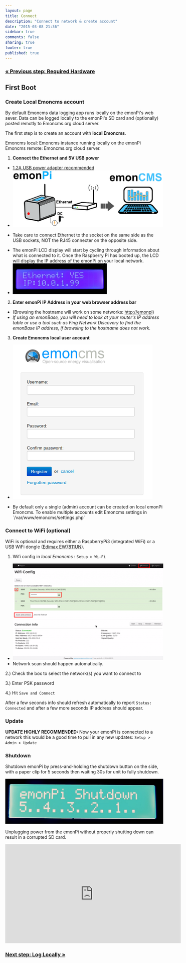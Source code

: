 ```yaml
---
layout: page
title: Connect
description: "Connect to network & create account"
date: "2015-03-08 21:36"
sidebar: true
comments: false
sharing: true
footer: true
published: true
---
```


### [&laquo; Previous step: Required Hardware](/setup/)

##  First Boot

### Create Local Emoncms account

By default Emoncms data logging app runs locally on the emonPi's web sever. Data can be logged locally to the emonPi's SD card and (optionally) posted remotly to Emoncms.org cloud server.

The first step is to create an account with **local Emoncms**.

<p class="note">
Emoncms local: Emoncms instance running locally on the emonPi
<br>
Emoncms remote: Emoncms.org cloud server.
</p>

1. **Connect the Ethernet and 5V USB power**
  - [1.2A USB power adapter recommended](http://shop.openenergymonitor.com/power-supplies/)
  - ![emonPi First Boot Etherent](/images/setup/emonpi_ethernet_first_boot.png)
  - <p class='note warning'> Take care to connect Ethernet to the socket on the same side as the USB sockets, NOT the RJ45 connecter on the opposite side.</p>
  - The emonPi LCD display will start by cycling through information about what is connected to it. Once the Raspberry Pi has booted up, the LCD will display the IP address of the emonPi on your local network.
 - ![Etherent Connected](/images/setup/Etherent_Connected.jpg)


2. **Enter emonPi IP Address in your web browser address bar**
- (Browsing the hostname will work on some networks: [http://emonpi](http://emonpi))
 - *If using an emonBase, you will need to look at your router's IP address table or use a tool such as Fing Network Discovery to find the emonBase IP address, if browsing to the hostname does not work.*


3. **Create Emoncms local user account**
  - ![Emoncms create account](/images/setup/Emoncms_reg.png)
  - <p class='note'> By default only a single (admin) account can be created on local emonPi Emoncms. To enable multiple accounts edit Emoncms settings in `/var/www/emoncms/settings.php` </p>

### Connect to WiFi (optional)

WiFi is optional and requires either a RaspberryPi3 (integrated WiFi) or a USB WiFi dongle ([Edimax EW7811UN](http://shop.openenergymonitor.com/edimax-usb-wifi-adapter-ew-7811un/)).

1. Wifi config in *local Emoncms* : `Setup > Wi-Fi`
 - ![Connect to Wifi](/images/setup/wifi9_0.png)
 - Network scan should happen automatically.

2.) Check the box to select the network(s) you want to connect to

3.) Enter PSK password

4.) Hit `Save and Connect`

After a few seconds info should refresh automatically to report `Status: Connected` and after a few more seconds IP address should appear.

### Update

**UPDATE HIGHLY RECOMMENDED:** Now your emonPi is connected to a network this would be a good time to pull in any new updates: `Setup > Admin > Update`

### Shutdown

Shutdown emonPi by press-and-holding the shutdown button on the side, with a paper clip for 5 seconds then waiting 30s for unit to fully shutdown.

![emonPi Shutdown](/images/setup/emonPi_shutdown.png)

<p class='note warning'>
Unplugging power from the emonPi without properly shutting down can result in a corrupted SD card.
</p>

<div class='videoWrapper'>
<iframe width="560" height="315" src="https://www.youtube.com/embed/77WEj9Q6JEE" frameborder="0" allowfullscreen></iframe>
</div>


### [Next step: Log Locally &raquo;](/setup/local/)

